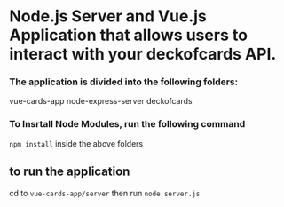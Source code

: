 # Node.js Server and Vue.js Application that allows users to interact with your deckofcards API.


### The application is divided into the following folders:
  vue-cards-app
  node-express-server
  deckofcards


### To Insrtall Node Modules, run the following command  
  `npm install` inside the above folders

 ## to run the application
 cd to `vue-cards-app/server` then run `node server.js`
  
